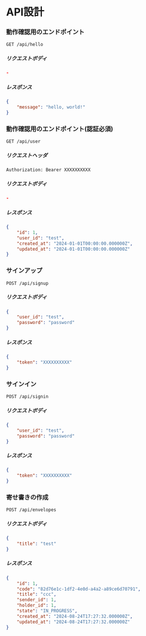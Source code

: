 # API設計

### 動作確認用のエンドポイント

```
GET /api/hello
```

##### リクエストボディ

```json
-
```

##### レスポンス

```json
{
    "message": "hello, world!"
}
```

### 動作確認用のエンドポイント(認証必須)

```
GET /api/user
```

##### リクエストヘッダ

```
Authorization: Bearer XXXXXXXXXX
```

##### リクエストボディ

```json
-
```

##### レスポンス

```json
{
    "id": 1,
    "user_id": "test",
    "created_at": "2024-01-01T00:00:00.000000Z",
    "updated_at": "2024-01-01T00:00:00.000000Z"
}
```

### サインアップ

```
POST /api/signup
```

##### リクエストボディ

```json
{
    "user_id": "test",
    "password": "password"
}
```

##### レスポンス

```json
{
    "token": "XXXXXXXXXX"
}
```

### サインイン

```
POST /api/signin
```

##### リクエストボディ

```json
{
    "user_id": "test",
    "password": "password"
}
```

##### レスポンス

```json
{
    "token": "XXXXXXXXXX"
}
```

### 寄せ書きの作成

```
POST /api/envelopes
```

##### リクエストボディ

```json
{
    "title": "test"
}
```

##### レスポンス

```json
{
    "id": 1,
    "code": "82d76e1c-1df2-4e0d-a4a2-a89ce6d70791",
    "title": "ccc",
    "sender_id": 1,
    "holder_id": 1,
    "state": "IN_PROGRESS",
    "created_at": "2024-08-24T17:27:32.000000Z",
    "updated_at": "2024-08-24T17:27:32.000000Z"
}
```
